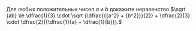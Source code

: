 Для любых положительных чисел $a$ и $b$ докажите неравенство $\sqrt {ab}  \le \dfrac{1}{3} \cdot \sqrt {\dfrac{{{a^2} + {b^2}}}{2}}  + \dfrac{2}{3} \cdot \dfrac{2}{{\dfrac{1}{a} + \dfrac{1}{b}}}.$
